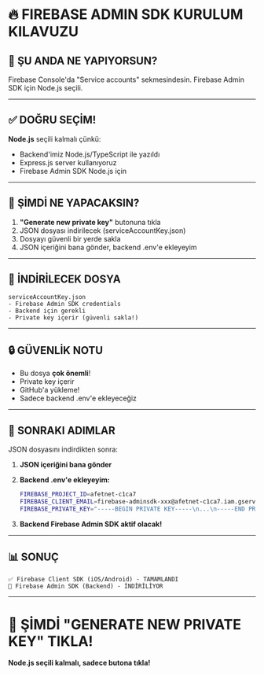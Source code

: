 # 🔥 FIREBASE ADMIN SDK KURULUM KILAVUZU

## 📱 ŞU ANDA NE YAPIYORSUN?

Firebase Console'da "Service accounts" sekmesindesin. Firebase Admin SDK için Node.js seçili.

---

## ✅ DOĞRU SEÇİM!

**Node.js** seçili kalmalı çünkü:
- Backend'imiz Node.js/TypeScript ile yazıldı
- Express.js server kullanıyoruz
- Firebase Admin SDK Node.js için

---

## 🎯 ŞİMDİ NE YAPACAKSIN?

1. **"Generate new private key"** butonuna tıkla
2. JSON dosyası indirilecek (serviceAccountKey.json)
3. Dosyayı güvenli bir yerde sakla
4. JSON içeriğini bana gönder, backend .env'e ekleyeyim

---

## 📁 İNDİRİLECEK DOSYA

```
serviceAccountKey.json
- Firebase Admin SDK credentials
- Backend için gerekli
- Private key içerir (güvenli sakla!)
```

---

## 🔒 GÜVENLİK NOTU

- Bu dosya **çok önemli**!
- Private key içerir
- GitHub'a yükleme!
- Sadece backend .env'e ekleyeceğiz

---

## 🚀 SONRAKI ADIMLAR

JSON dosyasını indirdikten sonra:

1. **JSON içeriğini bana gönder**
2. **Backend .env'e ekleyeyim:**
   ```bash
   FIREBASE_PROJECT_ID=afetnet-c1ca7
   FIREBASE_CLIENT_EMAIL=firebase-adminsdk-xxx@afetnet-c1ca7.iam.gserviceaccount.com
   FIREBASE_PRIVATE_KEY="-----BEGIN PRIVATE KEY-----\n...\n-----END PRIVATE KEY-----\n"
   ```

3. **Backend Firebase Admin SDK aktif olacak!**

---

## 📊 SONUÇ

```
✅ Firebase Client SDK (iOS/Android) - TAMAMLANDI
🔄 Firebase Admin SDK (Backend) - İNDİRİLİYOR
```

---

# 🎯 ŞİMDİ "GENERATE NEW PRIVATE KEY" TIKLA!

**Node.js seçili kalmalı, sadece butona tıkla!**
